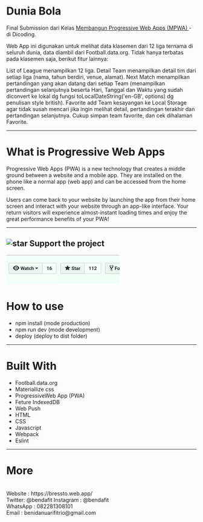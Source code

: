 <h1>Dunia Bola</h1>
Final Submission dari Kelas <a href="https://www.dicoding.com/academies/74">Membangun Progressive Web Apps (MPWA) </a> - di Dicoding.
<p>Web App ini digunakan untuk melihat data klasemen dari 12 liga ternama di seluruh dunia, data diambil dari Football.data.org. Tidak hanya terbatas pada klasemen saja, berikut fitur lainnya:</p>
<p>List of League menampilkan 12 liga.
Detail Team menampilkan detail tim dari setiap liga (nama, tahun berdiri, venue, alamat).
Next Match menampilkan pertandingan yang akan datang dari setiap Team (menampilkan pertandingan selanjutnya beserta Hari, Tanggal dan Waktu yang sudah diconvert ke lokal dg fungsi toLocalDateString('en-GB', options) dg penulisan style british).
Favorite add Team kesayangan ke Local Storage agar tidak susah mencari jika ingin melihat detail, pertandingan terakhir dan pertandingan selanjutnya. Cukup simpan team favorite, dan cek dihalaman Favorite.</p>
<hr>

<h1>What is Progressive Web Apps</h1>
	<p>Progressive Web Apps (PWA) is a new technology that creates a middle ground between a website and a mobile app. They are installed on the phone like a normal app (web app) and can be accessed from the home screen.</p>

<p>Users can come back to your website by launching the app from their home screen and interact with your website through an app-like interface. Your return visitors will experience almost-instant loading times and enjoy the great performance benefits of your PWA!</p>
<hr>

<h2>
	<g-emoji class="g-emoji" alias="star" fallback-src="https://github.githubassets.com/images/icons/emoji/unicode/2b50.png"><img class="emoji" alt="star" height="20" width="20" src="https://github.githubassets.com/images/icons/emoji/unicode/2b50.png"></g-emoji>
	Support the project
	</h2>
	<p><a href="#"><img src="https://raw.githubusercontent.com/josevarghese/Super-Progressive-Web-Apps/master/jose-github-star-gif.gif" alt="Star our repo" width="300px" height="76.95px" style="max-width:100%;"></a></p>
<h1>How to use</h1>
	<ul>
		<li>npm install (mode production)</li>
		<li>npm run dev (mode development)</li>
		<li>deploy (deploy to dist folder)</li>
	</ul>
  
 <hr>
<h1>Built With</h1>
<ul>
  <li>Football.data.org</li>
  <li>Materiallize css</li> 
  <li>ProgressiveWeb App (PWA)</li>      
  <li>Feture IndexedDB</li>
  <li>Web Push</li>
  <li>HTML</li>
   <li>CSS</li>
   <li>Javascript</li>
   <li>Webpack</li>
   <li>Eslint</li>
 </ul>
 <hr>
 
 <h1>More</h1> <br>
Website  : https://bressto.web.app/ <br>
Twitter: @bendafit Instagram : @bendafit<br>
WhatsApp : 082281308101<br>
Email : benidanuarifitrio@gmail.com<br>
